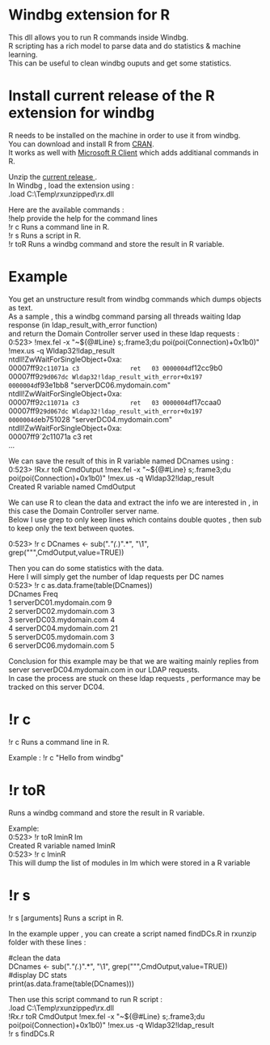 # Windbg extension for R

This dll allows you to run R commands inside Windbg.  
R scripting has a rich model to parse data and do statistics & machine learning.  
This can be useful to clean windbg ouputs and get some statistics.

# Install current release of the R extension for windbg

R needs to be installed on the machine in order to use it from windbg.  
You can download and install R from  [CRAN](https://cran.r-project.org/mirrors.html).  
It works as well with [Microsoft R Client](https://docs.microsoft.com/en-us/machine-learning-server/r-client/what-is-microsoft-r-client) which adds additianal commands in R.

Unzip the [current release ](https://github.com/jcoiffin/Rx/releases/tag/v1).  
In Windbg , load the extension using :  
.load C:\Temp\rxunzipped\rx.dll

Here are the available commands :  
!help       provide the help for the command lines  
!r c 		Runs a command line in R.  
!r s 		Runs a script in R.  
!r toR 	Runs a windbg command and store the result in R variable.  

# Example
You get an unstructure result from windbg commands which dumps objects as text.  
As a sample , this a windbg command parsing all threads waiting ldap response (in ldap_result_with_error function)  
and return the Domain Controller server used in these ldap requests :  
0:523> !mex.fel -x "~${@#Line} s;.frame3;du poi(poi(Connection)+0x1b0)" !mex.us -q Wldap32!ldap_result  
ntdll!ZwWaitForSingleObject+0xa:  
00007ff9`2c11071a c3              ret  
03 0000004d`f12cc9b0 00007ff9`29d067dc Wldap32!ldap_result_with_error+0x197  
0000004d`f93e1bb8  "serverDC06.mydomain.com"  
ntdll!ZwWaitForSingleObject+0xa:  
00007ff9`2c11071a c3              ret  
03 0000004d`f17ccaa0 00007ff9`29d067dc Wldap32!ldap_result_with_error+0x197  
0000004d`eb751028  "serverDC04.mydomain.com"  
ntdll!ZwWaitForSingleObject+0xa:  
00007ff9`2c11071a c3              ret  
...

We can save the result of this in R variable named DCnames using :  
0:523> !Rx.r toR CmdOutput !mex.fel -x "~${@#Line} s;.frame3;du poi(poi(Connection)+0x1b0)" !mex.us -q Wldap32!ldap_result  
Created R variable named CmdOutput  

We can use R to clean the data and extract the info we are interested in , in this case the Domain Controller server name.   
Below I use grep to only keep lines which contains double quotes , then sub to keep only the text between quotes.

0:523> !r c DCnames <- sub(".*\"(.*)\".*", "\\1", grep("\"",CmdOutput,value=TRUE))

Then you can do some statistics with the data.  
Here I will simply get the number of ldap requests per DC names  
0:523> !r c as.data.frame(table(DCnames))  
                     DCnames Freq  
1 serverDC01.mydomain.com    9  
2 serverDC02.mydomain.com    3  
3 serverDC03.mydomain.com    4  
4 serverDC04.mydomain.com   21  
5 serverDC05.mydomain.com    3  
6 serverDC06.mydomain.com    5  

Conclusion for this example may be that we are waiting mainly replies from server serverDC04.mydomain.com in our LDAP requests.  
In case the process are stuck on these ldap requests , performance may be tracked on this server DC04.


# !r c 
!r c <Rcommand> 
Runs a command line in R.

Example : 
 !r c "Hello from windbg" 

# !r toR <windbg command>
Runs a windbg command and store the result in R variable.

Example:  
0:523> !r toR lminR lm  
Created R variable named lminR  
0:523> !r c lminR  
This will dump the list of modules in lm which were stored in a R variable

# !r s
 !r s <ScriptName> [arguments] 
Runs a script in R.

In the example upper , you can create a script named findDCs.R in rxunzip folder with these lines :

#clean the data  
DCnames <- sub(".*\"(.*)\".*", "\\1", grep("\"",CmdOutput,value=TRUE))  
#display DC stats  
print(as.data.frame(table(DCnames)))  

Then use this script command to run R script :  
.load C:\Temp\rxunzipped\rx.dll  
!Rx.r toR CmdOutput !mex.fel -x "~${@#Line} s;.frame3;du poi(poi(Connection)+0x1b0)"  !mex.us -q Wldap32!ldap_result  
!r s findDCs.R 